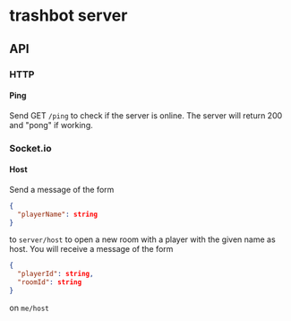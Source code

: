 # trashbot server

## API

### HTTP

#### Ping

Send GET `/ping` to check if the server is online. The server will return 
200 and "pong" if working.

### Socket.io

#### Host

Send a message of the form 
```json
{
  "playerName": string
}
```
to `server/host` to open a new room with a player with the given name as host.
You will receive a message of the form
```json
{
  "playerId": string,
  "roomId": string
}
```
on `me/host`
